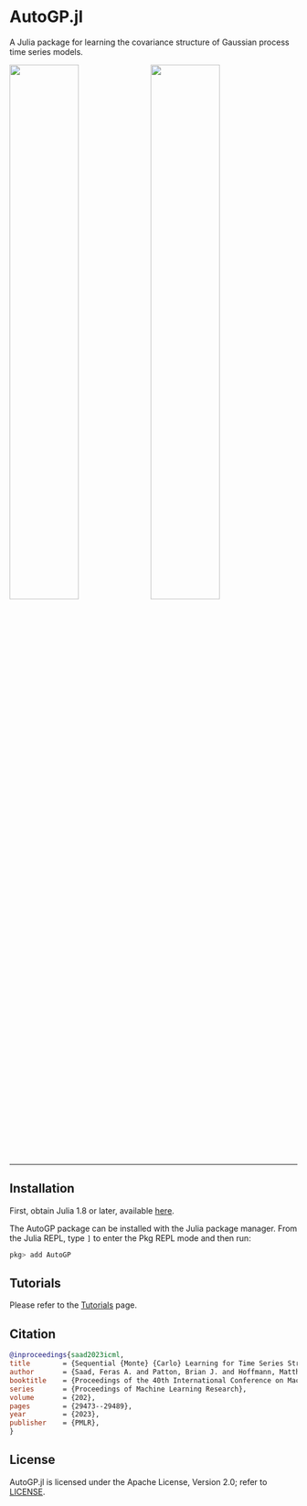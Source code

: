 # AutoGP.jl

A Julia package for learning the covariance structure of Gaussian process time
series models.

<img style="float: left" src="./assets/tsdl.161.gif" width="49%"/>  <img style="float: center" src="./assets/tsdl.533.gif" width="49%"/>

***

## Installation

First, obtain Julia 1.8 or later, available [here](https://julialang.org/downloads/).

The AutoGP package can be installed with the Julia package manager.
From the Julia REPL, type `]` to enter the Pkg REPL mode and then run:

```julia
pkg> add AutoGP
```

## Tutorials

Please refer to the [Tutorials](./tutorials.html) page.

## Citation

```bibtex
@inproceedings{saad2023icml,
title        = {Sequential {Monte} {Carlo} Learning for Time Series Structure Discovery},
author       = {Saad, Feras A. and Patton, Brian J. and Hoffmann, Matthew D. and Saurous, Rif A. and Mansinghka, V. K.},
booktitle    = {Proceedings of the 40th International Conference on Machine Learning},
series       = {Proceedings of Machine Learning Research},
volume       = {202},
pages        = {29473--29489},
year         = {2023},
publisher    = {PMLR},
}
```


## License

AutoGP.jl is licensed under the Apache License, Version 2.0; refer to
[LICENSE](https://github.com/fsaad/AutoGP.jl/LICENSE.txt).
